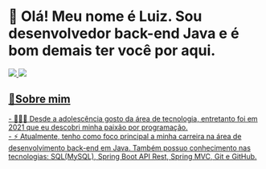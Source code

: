 <h1>👋 Olá! Meu nome é Luiz. Sou desenvolvedor back-end Java e é bom demais ter você por aqui.</h1> 

<a href="https://www.linkedin.com/in/luiz-felipe-675ba122a" rel="nofollow"><img src="https://img.shields.io/badge/LinkedIn-0077B5?style=for-the-badge&logo=linkedin&logoColor=white">  <a href="mailto:luizfelipedlima25@gmail"><img src="https://img.shields.io/badge/luizfelipedlima25@gmail.com-D14836?style=for-the-badge&logo=gmail&logoColor=white"/>  

<h2> 📄Sobre mim</h2>
- 👨🏻‍💻 Desde a adolescência gosto da área de tecnologia, entretanto foi em 2021 que eu descobri minha paixão por programação.<br> 
- ⚡ Atualmente, tenho como foco principal a minha carreira na área de desenvolvimento back-end em Java. Também possuo conhecimento nas tecnologias:
 SQL(MySQL), Spring Boot API Rest, Spring MVC, Git e GitHub.   


 
